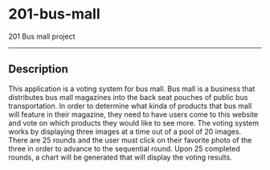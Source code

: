 # 201-bus-mall

201 Bus mall project

---

## Description

This application is a voting system for bus mall. Bus mall is a business that distributes bus mall magazines into the back seat pouches of public bus transportation. In order to determine what kinda of products that bus mall will feature in their magazine, they need to have users come to this website and vote on which products they would like to see more. The voting system works by displaying three images at a time out of a pool of 20 images. There are 25 rounds and the user must click on their favorite photo of the three in order to advance to the sequential round. Upon 25 completed rounds, a chart will be generated that will display the voting results.